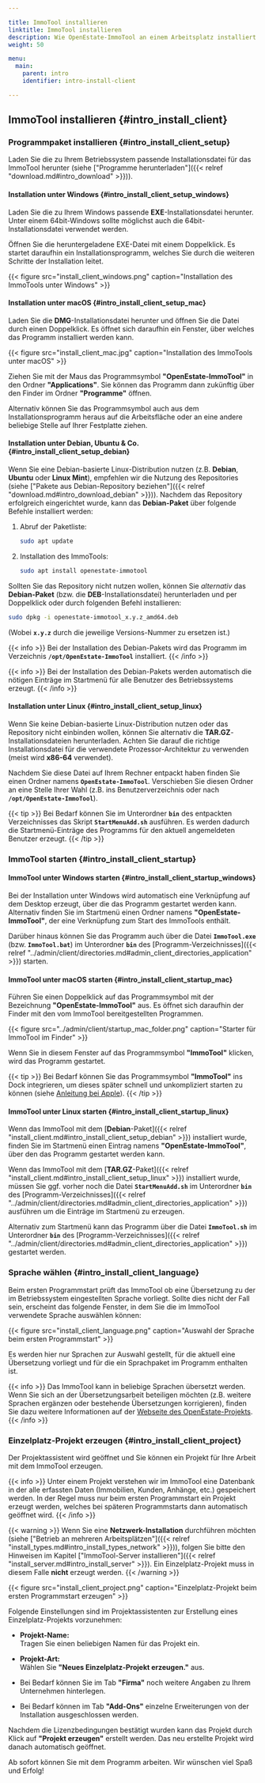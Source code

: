 ```yaml
---

title: ImmoTool installieren 
linktitle: ImmoTool installieren
description: Wie OpenEstate-ImmoTool an einem Arbeitsplatz installiert werden kann…
weight: 50

menu:
  main:
    parent: intro
    identifier: intro-install-client

---
```


## ImmoTool installieren {#intro_install_client}


### Programmpaket installieren {#intro_install_client_setup}

Laden Sie die zu Ihrem Betriebssystem passende Installationsdatei für das ImmoTool herunter (siehe ["Programme herunterladen"]({{< relref "download.md#intro_download" >}})).


#### Installation unter Windows {#intro_install_client_setup_windows}

Laden Sie die zu Ihrem Windows passende **EXE**-Installationsdatei herunter. Unter einem 64bit-Windows sollte möglichst auch die 64bit-Installationsdatei verwendet werden.

Öffnen Sie die heruntergeladene EXE-Datei mit einem Doppelklick. Es startet daraufhin ein Installationsprogramm, welches Sie durch die weiteren Schritte der Installation leitet.

{{< figure src="install_client_windows.png" caption="Installation des ImmoTools unter Windows" >}}


#### Installation unter macOS {#intro_install_client_setup_mac}

Laden Sie die **DMG**-Installationsdatei herunter und öffnen Sie die Datei durch einen Doppelklick. Es öffnet sich daraufhin ein Fenster, über welches das Programm installiert werden kann.

{{< figure src="install_client_mac.jpg" caption="Installation des ImmoTools unter macOS" >}}

Ziehen Sie mit der Maus das Programmsymbol **"OpenEstate-ImmoTool"** in den Ordner **"Applications"**. Sie können das Programm dann zukünftig über den Finder im Ordner **"Programme"** öffnen.

Alternativ können Sie das Programmsymbol auch aus dem Installationsprogramm heraus auf die Arbeitsfläche oder an eine andere beliebige Stelle auf Ihrer Festplatte ziehen.


#### Installation unter Debian, Ubuntu & Co. {#intro_install_client_setup_debian}

Wenn Sie eine Debian-basierte Linux-Distribution nutzen (z.B. **Debian**, **Ubuntu** oder **Linux Mint**), empfehlen wir die Nutzung des Repositories (siehe ["Pakete aus Debian-Repository beziehen"]({{< relref "download.md#intro_download_debian" >}})). Nachdem das Repository erfolgreich eingerichtet wurde, kann das **Debian-Paket** über folgende Befehle installiert werden:

1.  Abruf der Paketliste:
    
    ```bash
    sudo apt update
    ```
    
2.  Installation des ImmoTools:

    ```bash
    sudo apt install openestate-immotool
    ```

Sollten Sie das Repository nicht nutzen wollen, können Sie *alternativ* das **Debian-Paket** (bzw. die **DEB**-Installationsdatei) herunterladen und per Doppelklick oder durch folgenden Befehl installieren:

```bash
sudo dpkg -i openestate-immotool_x.y.z_amd64.deb
```

(Wobei **`x.y.z`** durch die jeweilige Versions-Nummer zu ersetzen ist.)

{{< info >}}
Bei der Installation des Debian-Pakets wird das Programm im Verzeichnis **`/opt/OpenEstate-ImmoTool`** installiert.
{{< /info >}}

{{< info >}}
Bei der Installation des Debian-Pakets werden automatisch die nötigen Einträge im Startmenü für alle Benutzer des Betriebssystems erzeugt.
{{< /info >}}


#### Installation unter Linux {#intro_install_client_setup_linux} 

Wenn Sie keine Debian-basierte Linux-Distribution nutzen oder das Repository nicht einbinden wollen, können Sie alternativ die **TAR.GZ**-Installationsdateien herunterladen. Achten Sie darauf die richtige Installationsdatei für die verwendete Prozessor-Architektur zu verwenden (meist wird **x86-64** verwendet).

Nachdem Sie diese Datei auf Ihrem Rechner entpackt haben finden Sie einen Ordner namens **`OpenEstate-ImmoTool`**. Verschieben Sie diesen Ordner an eine Stelle Ihrer Wahl (z.B. ins Benutzerverzeichnis oder nach **`/opt/OpenEstate-ImmoTool`**).

{{< tip >}}
Bei Bedarf können Sie im Unterordner **`bin`** des entpackten Verzeichnisses das Skript **`StartMenuAdd.sh`** ausführen. Es werden dadurch die Startmenü-Einträge des Programms für den aktuell angemeldeten Benutzer erzeugt.
{{< /tip >}} 


### ImmoTool starten {#intro_install_client_startup}


#### ImmoTool unter Windows starten {#intro_install_client_startup_windows}

Bei der Installation unter Windows wird automatisch eine Verknüpfung auf dem Desktop erzeugt, über die das Programm gestartet werden kann. Alternativ finden Sie im Startmenü einen Ordner namens **"OpenEstate-ImmoTool"**, der eine Verknüpfung zum Start des ImmoTools enthält.

Darüber hinaus können Sie das Programm auch über die Datei **`ImmoTool.exe`** (bzw. **`ImmoTool.bat`**) im Unterordner **`bin`** des [Programm-Verzeichnisses]({{< relref "../admin/client/directories.md#admin_client_directories_application" >}}) starten.


#### ImmoTool unter macOS starten {#intro_install_client_startup_mac}

Führen Sie einen Doppelklick auf das Programmsymbol mit der Bezeichnung **"OpenEstate-ImmoTool"** aus. Es öffnet sich daraufhin der Finder mit den vom ImmoTool bereitgestellten Programmen.

{{< figure src="../admin/client/startup_mac_folder.png" caption="Starter für ImmoTool im Finder" >}}

Wenn Sie in diesem Fenster auf das Programmsymbol **"ImmoTool"** klicken, wird das Programm gestartet.

{{< tip >}}
Bei Bedarf können Sie das Programmsymbol **"ImmoTool"** ins Dock integrieren, um dieses später schnell und unkompliziert starten zu können (siehe [Anleitung bei Apple](https://support.apple.com/de-de/HT201730)).
{{< /tip >}}


#### ImmoTool unter Linux starten {#intro_install_client_startup_linux}

Wenn das ImmoTool mit dem [**Debian**-Paket]({{< relref "install_client.md#intro_install_client_setup_debian" >}}) installiert wurde, finden Sie im Startmenü einen Eintrag namens **"OpenEstate-ImmoTool"**, über den das Programm gestartet werden kann.

Wenn das ImmoTool mit dem [**TAR.GZ**-Paket]({{< relref "install_client.md#intro_install_client_setup_linux" >}}) installiert wurde, müssen Sie ggf. vorher noch die Datei **`StartMenuAdd.sh`** im Unterordner **`bin`** des [Programm-Verzeichnisses]({{< relref "../admin/client/directories.md#admin_client_directories_application" >}}) ausführen um die Einträge im Startmenü zu erzeugen.

Alternativ zum Startmenü kann das Programm über die Datei **`ImmoTool.sh`** im Unterordner **`bin`** des [Programm-Verzeichnisses]({{< relref "../admin/client/directories.md#admin_client_directories_application" >}}) gestartet werden.


### Sprache wählen {#intro_install_client_language}

Beim ersten Programmstart prüft das ImmoTool ob eine Übersetzung zu der im Betriebssystem eingestellten Sprache vorliegt. Sollte dies nicht der Fall sein, erscheint das folgende Fenster, in dem Sie die im ImmoTool verwendete Sprache auswählen können:

{{< figure src="install_client_language.png" caption="Auswahl der Sprache beim ersten Programmstart" >}}

Es werden hier nur Sprachen zur Auswahl gestellt, für die aktuell eine Übersetzung vorliegt und für die ein Sprachpaket im Programm enthalten ist.

{{< info >}}
Das ImmoTool kann in beliebige Sprachen übersetzt werden. Wenn Sie sich an der Übersetzungsarbeit beteiligen möchten (z.B. weitere Sprachen ergänzen oder bestehende Übersetzungen korrigieren), finden Sie dazu weitere Informationen auf der [Webseite des OpenEstate-Projekts](https://openestate.org/immotool/translations).
{{< /info >}}


### Einzelplatz-Projekt erzeugen {#intro_install_client_project}

Der Projektassistent wird geöffnet und Sie können ein Projekt für Ihre Arbeit mit dem ImmoTool erzeugen.

{{< info >}}
Unter einem Projekt verstehen wir im ImmoTool eine Datenbank in der alle erfassten Daten (Immobilien, Kunden, Anhänge, etc.) gespeichert werden. In der Regel muss nur beim ersten Programmstart ein Projekt erzeugt werden, welches bei späteren Programmstarts dann automatisch geöffnet wird. 
{{< /info >}}

{{< warning >}}
Wenn Sie eine **Netzwerk-Installation** durchführen möchten (siehe ["Betrieb an mehreren Arbeitsplätzen"]({{< relref "install_types.md#intro_install_types_network" >}})), folgen Sie bitte den Hinweisen im Kapitel ["ImmoTool-Server installieren"]({{< relref "install_server.md#intro_install_server" >}}). Ein Einzelplatz-Projekt muss in diesem Falle **nicht** erzeugt werden.
{{< /warning >}}

{{< figure src="install_client_project.png" caption="Einzelplatz-Projekt beim ersten Programmstart erzeugen" >}}

Folgende Einstellungen sind im Projektassistenten zur Erstellung eines Einzelplatz-Projekts vorzunehmen:

-   **Projekt-Name:** \
    Tragen Sie einen beliebigen Namen für das Projekt ein.

-   **Projekt-Art:** \
    Wählen Sie **"Neues Einzelplatz-Projekt erzeugen."** aus.

-   Bei Bedarf können Sie im Tab **"Firma"** noch weitere Angaben zu Ihrem Unternehmen hinterlegen.

-   Bei Bedarf können im Tab **"Add-Ons"** einzelne Erweiterungen von der Installation ausgeschlossen werden.

Nachdem die Lizenzbedingungen bestätigt wurden kann das Projekt durch Klick auf **"Projekt erzeugen"** erstellt werden. Das neu erstellte Projekt wird danach automatisch geöffnet.

Ab sofort können Sie mit dem Programm arbeiten. Wir wünschen viel Spaß und Erfolg!
